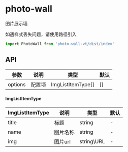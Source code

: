 # photo-wall

图片展示墙

如遇样式丢失问题，请使用路径引入

```js
import PhotoWall from 'photo-wall-vt/dist/index'
```

## API

| 参数    | 说明   | 类型              | 默认 |
| ------- | ------ | ----------------- | ---- |
| options | 配置项 | ImgListItemType[] | []   |

#### ImgListItemType

| ImgListItemType | 说明     | 类型       | 默认 |
| --------------- | -------- | ---------- | ---- |
| title           | 标题     | string     | -    |
| name            | 图片名称 | string     | -    |
| img             | 图片url  | string\URL | -    |
